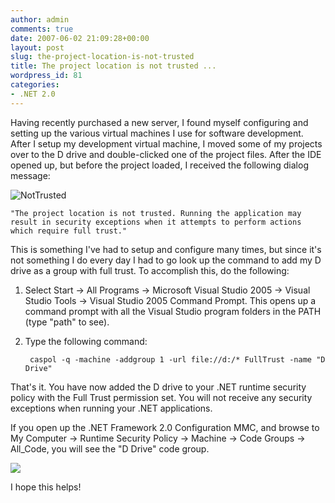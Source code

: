 ```yaml
---
author: admin
comments: true
date: 2007-06-02 21:09:28+00:00
layout: post
slug: the-project-location-is-not-trusted
title: The project location is not trusted ...
wordpress_id: 81
categories:
- .NET 2.0
---
```


Having recently purchased a new server, I found myself configuring and setting up the various virtual machines I use for software development. After I setup my development virtual machine, I moved some of my projects over to the D drive and double-clicked one of the project files. After the IDE opened up, but before the project loaded, I received the following dialog message:

![NotTrusted](https://wadewegner.blob.core.windows.net/wordpress/content/binary/WindowsLiveWriter/Theprojectlocationisnottrusted_CE6F/NotTrusted_thumb.gif)

	"The project location is not trusted. Running the application may result in security exceptions when it attempts to perform actions which require full trust."

This is something I've had to setup and configure many times, but since it's not something I do every day I had to go look up the command to add my D drive as a group with full trust. To accomplish this, do the following:

1. Select Start -> All Programs -> Microsoft Visual Studio 2005 -> Visual Studio Tools -> Visual Studio 2005 Command Prompt. This opens up a command prompt with all the Visual Studio program folders in the PATH (type "path" to see).

2. Type the following command:

		caspol -q -machine -addgroup 1 -url file://d:/* FullTrust -name "D Drive"

That's it. You have now added the D drive to your .NET runtime security policy with the Full Trust permission set. You will not receive any security exceptions when running your .NET applications.

If you open up the .NET Framework 2.0 Configuration MMC, and browse to My Computer -> Runtime Security Policy -> Machine -> Code Groups -> All_Code, you will see the "D Drive" code group.

![](https://wadewegner.blob.core.windows.net/wordpress/content/binary/WindowsLiveWriter/Theprojectlocationisnottrusted_CE6F/Config.gif)

I hope this helps!